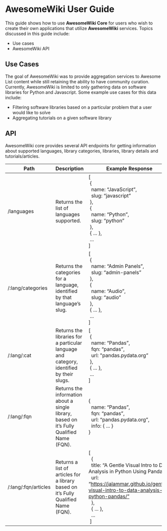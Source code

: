 # AwesomeWiki User Guide

This guide shows how to use **AwesomeWiki Core** for users who wish to create their own applications that utilize **AwesomeWiki** services.
Topics discussed in this guide include:
-   Use cases
-   AwesomeWiki API

## Use Cases

The goal of AwesomeWiki was to provide aggregation services to Awesome List content while still retaining the ability to have community curation.
Currently, AwesomeWiki is limited to only gathering data on software libraries for Python and Javascript. Some example use cases for this data include:

-   Filtering software libraries based on a particular problem that a user would like to solve
-   Aggregating tutorials on a given software library

## API

AwesomeWiki core provides several API endpoints for getting information about supported languages, library categories, libraries, library details and tutorials/articles.

| Path | Description | Example Response |
|------|-------------|------------------|
|/languages|Returns the list of languages supported.|[<br>&nbsp;{<br>&nbsp; name: “JavaScript”, <br>&nbsp; slug: “javascript”<br>&nbsp;},<br>&nbsp;{<br>&nbsp; name: “Python”, <br>&nbsp; slug: “python”<br>&nbsp;},<br>&nbsp;{ ... },<br>&nbsp;...<br>]|
|/:lang/categories|Returns the categories for a language, identified by that language’s slug.|[<br>&nbsp;{<br>&nbsp; name: “Admin Panels”, <br>&nbsp; slug: “admin-panels”<br>&nbsp;},<br>&nbsp;{<br>&nbsp; name: “Audio”, <br>&nbsp; slug: “audio”<br>&nbsp;},<br>&nbsp;{ ... },<br>&nbsp;...<br>]|
|/:lang/:cat|Returns the libraries for a particular language and category, identified by their slugs.|[<br>&nbsp;{<br>&nbsp; name: “Pandas”, <br>&nbsp; fqn: “pandas”, <br>&nbsp; url: "pandas.pydata.org”<br>&nbsp;},<br>&nbsp;{ ... },<br>&nbsp;...<br>]|
|/:lang/:fqn|Returns the information about a single library, based on it’s Fully Qualified Name (FQN).|{<br>&nbsp; name: “Pandas”,<br>&nbsp; fqn: “pandas”,<br>&nbsp; url: “pandas.pydata.org”, <br>&nbsp; info: { ... }<br>}|
|/:lang/:fqn/articles|Returns a list of articles for a library based on it’s Fully Qualified Name (FQN).|[<br>&nbsp; {<br>&nbsp; title: “A Gentle Visual Intro to Data Analysis in Python Using Pandas”,<br>&nbsp; url: “https://jalammar.github.io/gentle-visual-intro-to-data-analysis-python-pandas/”<br>&nbsp; },<br>&nbsp; { ... },<br>&nbsp; ...<br>&nbsp;]|


